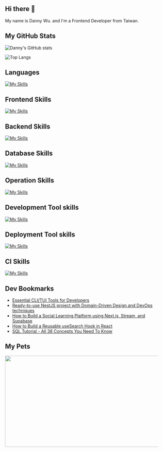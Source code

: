 
## Hi there 👋
My name is Danny Wu. and I'm a Frontend Developer from Taiwan.

## My GitHub Stats
![Danny's GitHub stats](https://github-readme-stats.vercel.app/api?username=danny101201&show_icons=true&count_private=true&theme=react)

![Top Langs](https://github-readme-stats.vercel.app/api/top-langs/?username=danny101201&layout=compact&theme=react)


## Languages
[![My Skills](https://skillicons.dev/icons?i=js,html,css,ts,react,nodejs)](https://skillicons.dev)

## Frontend Skills

[![My Skills](https://skillicons.dev/icons?i=react,materialui,tailwind,sass,bootstrap,redux,vite,nextjs)](https://skillicons.dev)

## Backend Skills

[![My Skills](https://skillicons.dev/icons?i=express,nodejs,graphql,nestjs)](https://skillicons.dev)

## Database Skills

[![My Skills](https://skillicons.dev/icons?i=mongodb,redis,mysql,postgres,prisma)](https://skillicons.dev)

## Operation Skills

[![My Skills](https://skillicons.dev/icons?i=docker,git,githubactions,linux,vim,nginx)](https://skillicons.dev)

## Development Tool skills

[![My Skills](https://skillicons.dev/icons?i=github,git,vscode,webpack)](https://skillicons.dev)

## Deployment Tool skills

[![My Skills](https://skillicons.dev/icons?i=vercel,netlify)](https://skillicons.dev)


## CI Skills

[![My Skills](https://skillicons.dev/icons?i=gitlab)](https://skillicons.dev)


## Dev Bookmarks
<!-- daily.dev BOOKMARKS:START -->
- [Essential CLI/TUI Tools for Developers](https://app.daily.dev/posts/LM7Dks3lZ?utm_source=rss&utm_medium=bookmarks&utm_campaign=NRtczkLiNqtGyKkglwy1k)
- [Ready-to-use NestJS project with Domain-Driven Design and DevOps techniques](https://app.daily.dev/posts/MxpLxDTF2?utm_source=rss&utm_medium=bookmarks&utm_campaign=NRtczkLiNqtGyKkglwy1k)
- [How to Build a Social Learning Platform using Next.js, Stream, and Supabase](https://app.daily.dev/posts/lQ5JCwLrY?utm_source=rss&utm_medium=bookmarks&utm_campaign=NRtczkLiNqtGyKkglwy1k)
- [How to Build a Reusable useSearch Hook in React](https://app.daily.dev/posts/wnGV3IfoC?utm_source=rss&utm_medium=bookmarks&utm_campaign=NRtczkLiNqtGyKkglwy1k)
- [SQL Tutorial - All 38 Concepts You Need To Know](https://app.daily.dev/posts/zh74MxQlM?utm_source=rss&utm_medium=bookmarks&utm_campaign=NRtczkLiNqtGyKkglwy1k)
<!-- daily.dev BOOKMARKS:END -->

## My Pets

<a href="https://github.com/devxb/gitanimals">
<img
  src="https://render.gitanimals.org/farms/Danny101201"
  width="600"
  height="300"
/>
</a>

